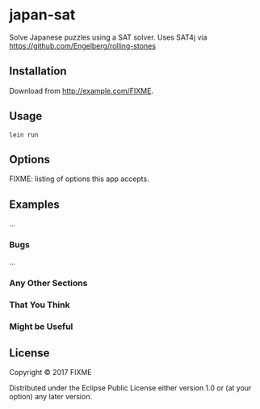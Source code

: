 # japan-sat

Solve Japanese puzzles using a SAT solver.
Uses SAT4j via https://github.com/Engelberg/rolling-stones

## Installation

Download from http://example.com/FIXME.

## Usage

    lein run

## Options

FIXME: listing of options this app accepts.

## Examples

...

### Bugs

...

### Any Other Sections
### That You Think
### Might be Useful

## License

Copyright © 2017 FIXME

Distributed under the Eclipse Public License either version 1.0 or (at
your option) any later version.
